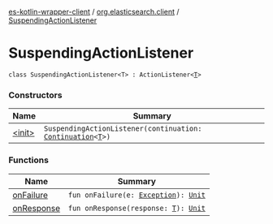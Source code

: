 [es-kotlin-wrapper-client](../../index.md) / [org.elasticsearch.client](../index.md) / [SuspendingActionListener](./index.md)

# SuspendingActionListener

`class SuspendingActionListener<T> : ActionListener<`[`T`](index.md#T)`>`

### Constructors

| Name | Summary |
|---|---|
| [&lt;init&gt;](-init-.md) | `SuspendingActionListener(continuation: `[`Continuation`](https://kotlinlang.org/api/latest/jvm/stdlib/kotlin.coroutines/-continuation/index.html)`<`[`T`](index.md#T)`>)` |

### Functions

| Name | Summary |
|---|---|
| [onFailure](on-failure.md) | `fun onFailure(e: `[`Exception`](https://docs.oracle.com/javase/8/docs/api/java/lang/Exception.html)`): `[`Unit`](https://kotlinlang.org/api/latest/jvm/stdlib/kotlin/-unit/index.html) |
| [onResponse](on-response.md) | `fun onResponse(response: `[`T`](index.md#T)`): `[`Unit`](https://kotlinlang.org/api/latest/jvm/stdlib/kotlin/-unit/index.html) |
